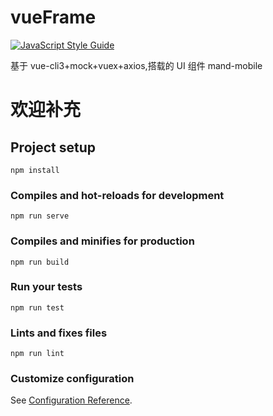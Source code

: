 # vueFrame

[![JavaScript Style Guide](https://img.shields.io/badge/code_style-standard-brightgreen.svg)](https://standardjs.com)

基于 vue-cli3+mock+vuex+axios,搭载的 UI 组件 mand-mobile

# 欢迎补充

## Project setup

```
npm install
```

### Compiles and hot-reloads for development

```
npm run serve
```

### Compiles and minifies for production

```
npm run build
```

### Run your tests

```
npm run test
```

### Lints and fixes files

```
npm run lint
```

### Customize configuration

See [Configuration Reference](https://cli.vuejs.org/config/).

